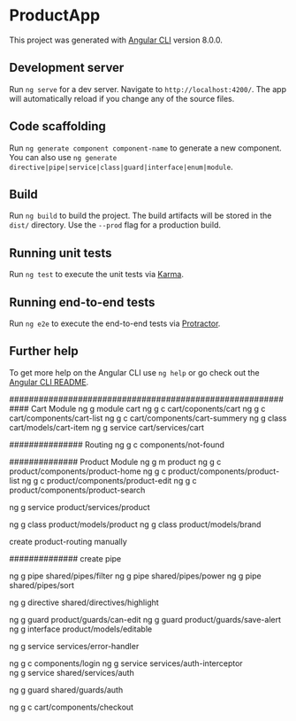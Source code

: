 # ProductApp

This project was generated with [Angular CLI](https://github.com/angular/angular-cli) version 8.0.0.

## Development server

Run `ng serve` for a dev server. Navigate to `http://localhost:4200/`. The app will automatically reload if you change any of the source files.

## Code scaffolding

Run `ng generate component component-name` to generate a new component. You can also use `ng generate directive|pipe|service|class|guard|interface|enum|module`.

## Build

Run `ng build` to build the project. The build artifacts will be stored in the `dist/` directory. Use the `--prod` flag for a production build.

## Running unit tests

Run `ng test` to execute the unit tests via [Karma](https://karma-runner.github.io).

## Running end-to-end tests

Run `ng e2e` to execute the end-to-end tests via [Protractor](http://www.protractortest.org/).

## Further help

To get more help on the Angular CLI use `ng help` or go check out the [Angular CLI README](https://github.com/angular/angular-cli/blob/master/README.md).


############################################################
Cart Module
ng g module cart
ng g c cart/coponents/cart
ng g c cart/components/cart-list
ng g c cart/components/cart-summery
ng g class cart/models/cart-item
ng g service cart/services/cart



###############
Routing
ng g c components/not-found


##############
Product Module
ng g m product
ng g c product/components/product-home
ng g c product/components/product-list
ng g c product/components/product-edit
ng g c product/components/product-search

ng g service product/services/product

ng g class product/models/product
ng g class product/models/brand

create product-routing manually

##############
create pipe

ng g pipe shared/pipes/filter
ng g pipe shared/pipes/power
ng g pipe shared/pipes/sort

ng g directive shared/directives/highlight


ng g guard product/guards/can-edit
ng g guard product/guards/save-alert
ng g interface product/models/editable

ng  g service services/error-handler

ng g c components/login
ng g service services/auth-interceptor
ng g service shared/services/auth
 
ng g guard shared/guards/auth


ng g c cart/components/checkout
